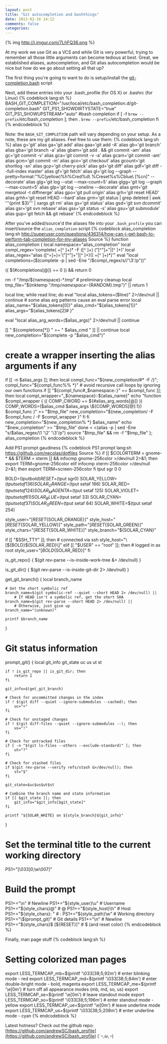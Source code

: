 ```yaml
---
layout: post
title: "Git autocompletion and bashthings"
date: 2013-02-16 14:12
comments: false
categories:
---
```


{% img http://i.imgur.com/7LhFQ36.png %}

At my work we use Git as a VCS and while Git is very powerful, trying
to remember all those little arguments can become tedious at best.  Great, we established
aliases, autocompletion, and Git alias autocompletion would be nice but how do we go about setting all that up?

The first thing you're going to want to do is setup/install the [git-completion.bash](http://git-scm.com/book/en/Git-Basics-Tips-and-Tricks#Auto-Completion) script

Next, add these entries into your .bash_profile (for OS X) or .bashrc (for Linux)
{% codeblock lang:sh %}
BASH_GIT_COMPLETION="/usr/local/etc/bash_completion.d/git-completion.bash"
GIT_PS1_SHOWDIRTYSTATE="true"
GIT_PS1_SHOWUPSTREAM="auto"
#bash completion
if [ -f `brew --prefix`/etc/bash_completion ]; then
     . `brew --prefix`/etc/bash_completion
fi
{% endcodeblock %}

Note: the `BASH_GIT_COMPLETION` path will vary depending on your setup.  As a note, these are my git aliases.  Feel free to use them:
{% codeblock lang:sh %}
alias g='git'
alias ga='git add'
alias gaa='git add -A'
alias gb='git branch'
alias gba='git branch -a'
alias gbam='git add . && git commit -am'
alias gc='git commit -v'
alias gca='git commit -v -a'
alias gcam='git commit -am'
alias gcm='git commit -m'
alias gco='git checkout'
alias gcount='git shortlog -sn'
alias gcp='git cherry-pick'
alias gd='git diff'
alias gdf='git diff --full-index master'
alias gf='git fetch'
alias gl='git log --graph --pretty=format:"%C(yellow)%h%Cred%d\\ %Creset%s%Cblue\\ [%cn]" --decorate'
alias glg='git log --stat --max-count=5'
alias glgg='git log --graph --max-count=5'
alias glp='git log --oneline --decorate'
alias gmt='git mergetool -t diffmerge'
alias gpo='git pull origin'
alias grh='git reset HEAD'
alias grhh='git reset HEAD --hard'
alias grm='git status | grep deleted | awk '\''{print $3}'\'' | xargs git rm'
alias gs='git status'
alias gsd='git svn dcommit'
alias gsr='git svn rebase'
alias gss='git status -s'
alias gsu='git submodule'
alias gup='git fetch && git rebase'
{% endcodeblock %}


After you've added/source'd the aliases file into your `.bash_profile` you can insert/source the `alias_completion` script
{% codeblock alias_completion lang:sh http://superuser.com/questions/436314/how-can-i-get-bash-to-perform-tab-completion-for-my-aliases Source %}
function alias_completion {
local namespace="alias_completion"
local compl_regex='complete( +[^ ]+)* -F ([^ ]+) ("[^"]+"|[^ ]+)'
local alias_regex="alias ([^=]+)='(\"[^\"]+\"|[^ ]+)(( +[^ ]+)*)'"
eval "local completions=($(complete -p | sed -Ene "/$compl_regex/s//'\3'/p"))"

(( ${#completions[@]} == 0 )) && return 0

rm -f "/tmp/${namespace}-*.tmp" # preliminary cleanup
local tmp_file="$(mktemp "/tmp/${namespace}-${RANDOM}.tmp")" || return 1

local line; while read line; do
eval "local alias_tokens=($line)" 2>/dev/null || continue # some alias arg patterns cause an eval parse error
local alias_name="${alias_tokens[0]}" alias_cmd="${alias_tokens[1]}" alias_args="${alias_tokens[2]# }"

eval "local alias_arg_words=($alias_args)" 2>/dev/null || continue

[[ " ${completions[*]} " =~ " $alias_cmd " ]] || continue
local new_completion="$(complete -p "$alias_cmd")"

# create a wrapper inserting the alias arguments if any
if [[ -n $alias_args ]]; then
	local compl_func="${new_completion/#* -F /}"; compl_func="${compl_func%% *}"
	# avoid recursive call loops by ignoring our own functions
	if [[ "${compl_func#_$namespace::}" == $compl_func ]]; then
		local compl_wrapper="_${namespace}::${alias_name}"
		echo "function $compl_wrapper {
		(( COMP_CWORD += ${#alias_arg_words[@]} ))
		COMP_WORDS=($alias_cmd $alias_args \${COMP_WORDS[@]:1})
		$compl_func
	}" >> "$tmp_file"
	new_completion="${new_completion/ -F $compl_func / -F $compl_wrapper }"
fi
  fi
  new_completion="${new_completion% *} $alias_name"
  echo "$new_completion" >> "$tmp_file"
done < <(alias -p | sed -Ene "s/$alias_regex/\1 '\2' '\3'/p")
source "$tmp_file" && rm -f "$tmp_file"
}; alias_completion
{% endcodeblock %}

Add PS1 prompt gaudiness
{% codeblock PS1 prompt lang:sh https://github.com/necolas/dotfiles Source %}
if [[ $COLORTERM = gnome-* && $TERM = xterm ]] && infocmp gnome-256color >/dev/null 2>&1; then
	export TERM=gnome-256color
elif infocmp xterm-256color >/dev/null 2>&1; then
	export TERM=screen-256color
fi
tput sgr 0 0

BOLD=$(tput bold)
RESET=$(tput sgr0)
SOLAR_YELLOW=$(tput setaf 136)
SOLAR_ORANGE=$(tput setaf 166)
SOLAR_RED=$(tput setaf 124)
SOLAR_MAGENTA=$(tput setaf 125)
SOLAR_VIOLET=$(tput setaf 61)
SOLAR_BLUE=$(tput setaf 33)
SOLAR_CYAN=$(tput setaf 37)
SOLAR_GREEN=$(tput setaf 64)
SOLAR_WHITE=$(tput setaf 254)

style_user="\[${RESET}${SOLAR_ORANGE}\]"
style_host="\[${RESET}${SOLAR_YELLOW}\]"
style_path="\[${RESET}${SOLAR_GREEN}\]"
style_chars="\[${RESET}${SOLAR_WHITE}\]"
style_branch="${SOLAR_CYAN}"

if [[ "$SSH_TTY" ]]; then
	# connected via ssh
	style_host="\[${BOLD}${SOLAR_RED}\]"
elif [[ "$USER" == "root" ]]; then
	# logged in as root
	style_user="\[${BOLD}${SOLAR_RED}\]"
fi

is_git_repo() {
	$(git rev-parse --is-inside-work-tree &> /dev/null)
}

is_git_dir() {
	$(git rev-parse --is-inside-git-dir 2> /dev/null)
}

get_git_branch() {
	local branch_name

	# Get the short symbolic ref
	branch_name=$(git symbolic-ref --quiet --short HEAD 2> /dev/null) ||
		# If HEAD isn't a symbolic ref, get the short SHA
	branch_name=$(git rev-parse --short HEAD 2> /dev/null) ||
		# Otherwise, just give up
	branch_name="(unknown)"

	printf $branch_name
}

# Git status information
prompt_git() {
	local git_info git_state uc us ut st

	if ! is_git_repo || is_git_dir; then
		return 1
	fi

	git_info=$(get_git_branch)

	# Check for uncommitted changes in the index
	if ! $(git diff --quiet --ignore-submodules --cached); then
		uc="+"
	fi

	# Check for unstaged changes
	if ! $(git diff-files --quiet --ignore-submodules --); then
		us="!"
	fi

	# Check for untracked files
	if [ -n "$(git ls-files --others --exclude-standard)" ]; then
		ut="?"
	fi

	# Check for stashed files
	if $(git rev-parse --verify refs/stash &>/dev/null); then
		st="$"
	fi

	git_state=$uc$us$ut$st

	# Combine the branch name and state information
	if [[ $git_state ]]; then
		git_info="$git_info[$git_state]"
	fi

	printf "${SOLAR_WHITE} on ${style_branch}${git_info}"
}

# Set the terminal title to the current working directory
PS1="\[\033]0;\w\007\]"
# Build the prompt
PS1+="\n" # Newline
PS1+="${style_user}\u" # Username
PS1+="${style_chars}@" # @
PS1+="${style_host}\h" # Host
PS1+="${style_chars}: " # :
PS1+="${style_path}\w" # Working directory
PS1+="\$(prompt_git)" # Git details
PS1+="\n" # Newline
PS1+="${style_chars}\$ \[${RESET}\]" # $ (and reset color)
{% endcodeblock %}

Finally, man page stuff
{% codeblock lang:sh %}
# Setting colorized man pages
export LESS_TERMCAP_mb=$(printf '\033[38;5;92m') # enter blinking mode - red
export LESS_TERMCAP_md=$(printf '\033[38;5;84m') # enter double-bright mode - bold, magenta
export LESS_TERMCAP_me=$(printf '\e[0m') # turn off all appearance modes (mb, md, so, us)
export LESS_TERMCAP_se=$(printf '\e[0m') # leave standout mode
export LESS_TERMCAP_so=$(printf '\033[38;5;196m') # enter standout mode - yellow
export LESS_TERMCAP_ue=$(printf '\e[0m') # leave underline mode
export LESS_TERMCAP_us=$(printf '\033[38;5;208m') # enter underline mode - cyan
{% endcodeblock %}

Latest hotness? Check out the github repo: [https://github.com/andrewSC/bash_profile](https://github.com/andrewSC/bash_profile) (´◔◞౪◟◔)

